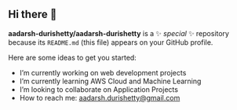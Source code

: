 ## Hi there 👋
**aadarsh-durishetty/aadarsh-durishetty** is a ✨ _special_ ✨ repository because its `README.md` (this file) appears on your GitHub profile.

Here are some ideas to get you started:

- I’m currently working on web development projects
- I’m currently learning AWS Cloud and Machine Learning
- I’m looking to collaborate on Application Projects
- How to reach me: aadarsh.durishetty@gmail.com
